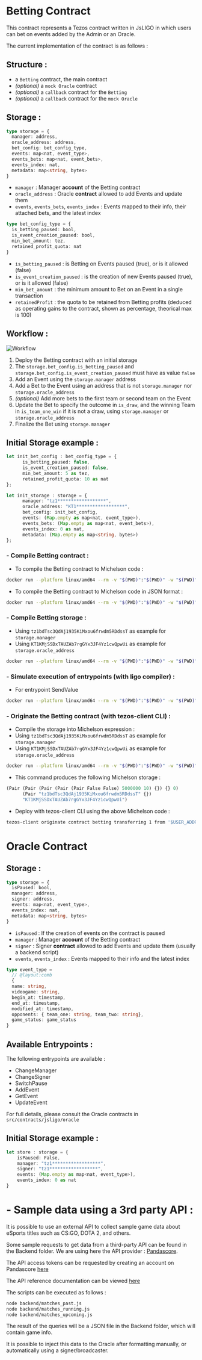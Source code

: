 # Betting Contract

This contract represents a Tezos contract written in JsLIGO in which users can bet on events added by the Admin or an Oracle.

The current implementation of the contract is as follows :

## Structure :
- a `Betting` contract, the main contract
- _(optional)_ a `mock Oracle` contract
- _(optional)_ a `callback` contract for the `Betting`
- _(optional)_ a `callback` contract for the `mock Oracle`

## Storage :
```ts
type storage = {
  manager: address,
  oracle_address: address,
  bet_config: bet_config_type,
  events: map<nat, event_type>,
  events_bets: map<nat, event_bets>,
  events_index: nat,
  metadata: map<string, bytes>
}
```
- `manager` : Manager **account** of the Betting contract
- `oracle_address` : Oracle **contract** allowed to add Events and update them
- `events`, `events_bets`, `events_index` : Events mapped to their info, their attached bets, and the latest index
```ts
type bet_config_type = {
  is_betting_paused: bool,
  is_event_creation_paused: bool,
  min_bet_amount: tez,
  retained_profit_quota: nat
}
```
- `is_betting_paused` : is Betting on Events paused (true), or is it allowed (false)
- `is_event_creation_paused` : is the creation of new Events paused (true), or is it allowed (false)
- `min_bet_amount` : the minimum amount to Bet on an Event in a single transaction
- `retainedProfit` : the quota to be retained from Betting profits (deduced as operating gains to the contract, shown as percentage, theorical max is 100)

## Workflow :

![Workflow](./images/Predictive%20Market%20-%20Flowchart.svg)

1) Deploy the Betting contract with an initial storage
2) The `storage.bet_config.is_betting_paused` and `storage.bet_config.is_event_creation_paused` must have as value `false`
3) Add an Event using the `storage.manager` address
4) Add a Bet to the Event using an address that is not `storage.manager` nor `storage.oracle_address`
5) _(optional)_ Add more bets to the first team or second team on the Event
6) Update the Bet to specify the outcome in `is_draw`, and the winning Team in `is_team_one_win` if it is not a draw, using `storage.manager` or `storage.oracle_address`
7) Finalize the Bet using `storage.manager`

## Initial Storage example :
```ts
let init_bet_config : bet_config_type = {
      is_betting_paused: false,
      is_event_creation_paused: false,
      min_bet_amount: 5 as tez,
      retained_profit_quota: 10 as nat
};

let init_storage : storage = {
      manager: "tz1******************",
      oracle_address: "KT1******************",
      bet_config: init_bet_config,
      events: (Map.empty as map<nat, event_type>),
      events_bets: (Map.empty as map<nat, event_bets>),
      events_index: 0 as nat,
      metadata: (Map.empty as map<string, bytes>)
};
```

### - Compile Betting contract :
- To compile the Betting contract to Michelson code :
```bash
docker run --platform linux/amd64 --rm -v "$(PWD)":"$(PWD)" -w "$(PWD)" ligolang/ligo:stable compile contract src/contracts/jsligo/betting/main.jsligo > src/compiled/betting.tz
```
- To compile the Betting contract to Michelson code in JSON format :
```bash
docker run --platform linux/amd64 --rm -v "$(PWD)":"$(PWD)" -w "$(PWD)" ligolang/ligo:stable compile contract src/contracts/jsligo/betting/main.jsligo --michelson-format json > src/compiled/betting.json
```

### - Compile Betting storage :
- Using `tz1bdTsc3QdAj1935KiMxou6frwdm5RDdssT` as example for `storage.manager`
- Using `KT1KMjSSDxTAUZAb7rgGYx3JF4Yz1cwQpwUi` as example for `storage.oracle_address`
```bash
docker run --platform linux/amd64 --rm -v "$(PWD)":"$(PWD)" -w "$(PWD)" ligolang/ligo:stable compile storage ./contracts/jsligo/betting/main.jsligo '{manager: ("tz1bdTsc3QdAj1935KiMxou6frwdm5RDdssT" as address), oracle_address: ("KT1KMjSSDxTAUZAb7rgGYx3JF4Yz1cwQpwUi" as address), bet_config: {is_betting_paused: false, is_event_creation_paused: false, min_bet_amount: 5 as tez, retained_profit_quota: 10 as nat}, events: (Map.empty as map<nat, TYPES.event_type>), events_bets: (Map.empty as map<nat, TYPES.event_bets>), events_index: 0 as nat, metadata: (Map.empty as map<string, bytes>)}' -e main
```

### - Simulate execution of entrypoints (with ligo compiler) :

- For entrypoint SendValue
```bash
docker run --platform linux/amd64 --rm -v "$(PWD)":"$(PWD)" -w "$(PWD)" ligolang/ligo:stable run dry-run src/contracts/jsligo/betting/main.jsligo 'SendValue()' '37' -e main
```

### - Originate the Betting contract (with tezos-client CLI) :
- Compile the storage into Michelson expression :
- Using `tz1bdTsc3QdAj1935KiMxou6frwdm5RDdssT` as example for `storage.manager`
- Using `KT1KMjSSDxTAUZAb7rgGYx3JF4Yz1cwQpwUi` as example for `storage.oracle_address`
```bash
docker run --platform linux/amd64 --rm -v "$(PWD)":"$(PWD)" -w "$(PWD)" ligolang/ligo:stable compile storage ./contracts/jsligo/betting/main.jsligo '{manager: ("tz1bdTsc3QdAj1935KiMxou6frwdm5RDdssT" as address), oracle_address: ("KT1KMjSSDxTAUZAb7rgGYx3JF4Yz1cwQpwUi" as address), bet_config: {is_betting_paused: false, is_event_creation_paused: false, min_bet_amount: 5 as tez, retained_profit_quota: 10 as nat}, events: (Map.empty as map<nat, TYPES.event_type>), events_bets: (Map.empty as map<nat, TYPES.event_bets>), events_index: 0 as nat; metadata: (Map.empty as map<string, bytes>)}' -e main
```
- This command produces the following Michelson storage :
```lisp
(Pair (Pair (Pair (Pair (Pair False False) 5000000 10) {}) {} 0)
      (Pair "tz1bdTsc3QdAj1935KiMxou6frwdm5RDdssT" {})
      "KT1KMjSSDxTAUZAb7rgGYx3JF4Yz1cwQpwUi")
```
- Deploy with tezos-client CLI using the above Michelson code :
```bash
tezos-client originate contract betting transferring 1 from '$USER_ADDRESS' running 'src/compiled/betting.tz' --init '(Pair (Pair (Pair (Pair (Pair False False) 5000000 10) {}) {} 0)(Pair "tz1bdTsc3QdAj1935KiMxou6frwdm5RDdssT" {})"KT1KMjSSDxTAUZAb7rgGYx3JF4Yz1cwQpwUi")'
```

# Oracle Contract

## Storage :
```ts
type storage = {
  isPaused: bool,
  manager: address,
  signer: address,
  events: map<nat, event_type>,
  events_index: nat,
  metadata: map<string, bytes>
}
```
- `isPaused` : If the creation of events on the contract is paused
- `manager` : Manager **account** of the Betting contract
- `signer` : Signer **contract** allowed to add Events and update them (usually a backend script)
- `events`, `events_index` : Events mapped to their info and the latest index

```ts
type event_type = 
  // @layout:comb 
  {
  name: string,
  videogame: string,
  begin_at: timestamp,
  end_at: timestamp,
  modified_at: timestamp,
  opponents: { team_one: string, team_two: string},
  game_status: game_status
}
```

## Available Entrypoints :

The following entrypoints are available :
- ChangeManager
- ChangeSigner
- SwitchPause
- AddEvent
- GetEvent
- UpdateEvent

For full details, please consult the Oracle contracts in `src/contracts/jsligo/oracle`

## Initial Storage example :

```ts
let store : storage = {
    isPaused: False,
    manager: "tz1******************",
    signer: "tz1******************",
    events: (Map.empty as map<nat, event_type>),
    events_index: 0 as nat
}
```

# - Sample data using a 3rd party API :

It is possible to use an external API to collect sample game data about eSports titles such as CS:GO, DOTA 2, and others.

Some sample requests to get data from a third-party API can be found in the Backend folder. We are using here the API provider : [Pandascore](https://pandascore.co/).

The API access tokens can be requested by creating an account on Pandascore [here](https://app.pandascore.co/signup)

The API reference documentation can be viewed [here](https://developers.pandascore.co/reference)

The scripts can be executed as follows :

```bash
node backend/matches_past.js
node backend/matches_running.js
node backend/matches_upcoming.js
```

The result of the queries will be a JSON file in the Backend folder, which will contain game info.

It is possible to inject this data to the Oracle after formatting manually, or automatically using a signer/broadcaster.
